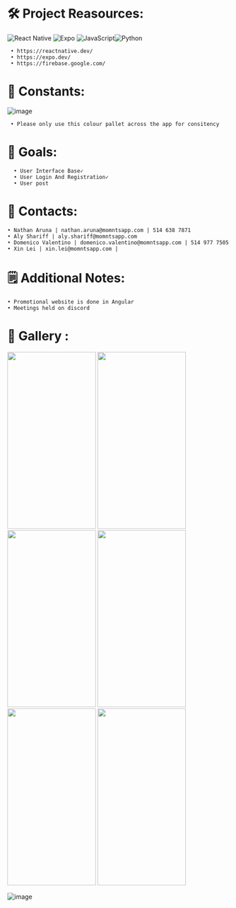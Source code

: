 
# 🛠️ Project Reasources:
![React Native](https://img.shields.io/badge/react_native-%2320232a.svg?style=for-the-badge&logo=react&logoColor=%2361DAFB) ![Expo](https://img.shields.io/badge/expo-1C1E24?style=for-the-badge&logo=expo&logoColor=#D04A37)  ![JavaScript](https://img.shields.io/badge/javascript-%23323330.svg?style=for-the-badge&logo=javascript&logoColor=%23F7DF1E)![Python](https://img.shields.io/badge/python-3670A0?style=for-the-badge&logo=python&logoColor=ffdd54)

```
 • https://reactnative.dev/
 • https://expo.dev/
 • https://firebase.google.com/

```
# 🚀 Constants:

![image](https://github.com/Moment-Mobile-App/.github/assets/88948653/5e16c4e8-91f8-4640-958d-41eeaf8887b6)
```
 • Please only use this colour pallet across the app for consitency 
```

# 🎯 Goals:

```
  • User Interface Base✓
  • User Login And Registration✓
  • User post 
```
# 📱 Contacts:

```
• Nathan Aruna | nathan.aruna@momntsapp.com | 514 638 7871
• Aly Shariff | aly.shariff@momntsapp.com
• Domenico Valentino | domenico.valentino@momntsapp.com | 514 977 7505
• Xin Lei | xin.lei@momntsapp.com |

```
# 🗒 Additional Notes:
```
• Promotional website is done in Angular
• Meetings held on discord

```
# 🎨 Gallery :

<img src="https://github.com/Moment-Mobile-App/.github/assets/88948653/a7add5ad-1d1b-42f4-a065-83a1be1855c4" data-canonical-src="[https://gyazo.com/eb5c5741b6a9a16c692170a41a49c858.png](https://github.com/Moment-Mobile-App/.github/assets/88948653/a7add5ad-1d1b-42f4-a065-83a1be1855c4)" width="200" height="400" />

<img src="https://github.com/Moment-Mobile-App/.github/assets/88948653/19d6d079-78fb-40c9-bbb4-270d793460ef" data-canonical-src="[https://gyazo.com/eb5c5741b6a9a16c692170a41a49c858.png](https://github.com/Moment-Mobile-App/.github/assets/88948653/19d6d079-78fb-40c9-bbb4-270d793460ef)" width="200" height="400" />


<img src="https://github.com/Moment-Mobile-App/.github/assets/88948653/6c68ed8d-3b93-476b-a22d-dcf06eab9407" data-canonical-src="[https://gyazo.com/eb5c5741b6a9a16c692170a41a49c858.png](https://github.com/Moment-Mobile-App/.github/assets/88948653/6c68ed8d-3b93-476b-a22d-dcf06eab9407)" width="200" height="400" />


<img src="https://github.com/Moment-Mobile-App/.github/assets/88948653/3230a973-fc72-4457-8248-760dafb3ea22" data-canonical-src="[https://gyazo.com/eb5c5741b6a9a16c692170a41a49c858.png](https://github.com/Moment-Mobile-App/.github/assets/88948653/3230a973-fc72-4457-8248-760dafb3ea22)" width="200" height="400" />

<img src="https://github.com/Moment-Mobile-App/.github/assets/88948653/ee88d7fb-eb8b-4a3b-87b9-a74da7e15852" data-canonical-src="[https://gyazo.com/eb5c5741b6a9a16c692170a41a49c858.png](https://github.com/Moment-Mobile-App/.github/assets/88948653/ee88d7fb-eb8b-4a3b-87b9-a74da7e15852)" width="200" height="400" />

<img src="https://github.com/Moment-Mobile-App/.github/assets/88948653/1170105e-4943-49c8-895f-1c0f61413902" data-canonical-src="[https://gyazo.com/eb5c5741b6a9a16c692170a41a49c858.png](https://github.com/Moment-Mobile-App/.github/assets/88948653/1170105e-4943-49c8-895f-1c0f61413902)" width="200" height="400" />

![image](https://github.com/Moment-Mobile-App/.github/assets/88948653/9c3d868e-60a1-43c7-8045-8a27e7768663)













